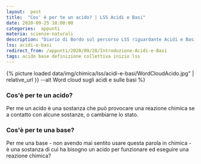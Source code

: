 ```yaml
---
layout:  post
title:  "Cos' è per te un acido? | LSS Acidi e Basi"
date: 2020-09-25 10:00:00
categories:  appunti
materia: scienze-naturali
description: "Diario di Bordo sul percorso LSS riguardante Acidi e Basi. In questa giornata abbiamo discusso riguardo a cos'è per noi un acido e una base."
lss: acidi-e-basi
redirect_from: /appunti/2020/09/28/Introduzione-Acidi-e-Basi
tags: acido base definizione collettiva inizio lss
---
```


{% picture loaded data/img/chimica/lss/acidi-e-basi/WordCloudAcido.jpg" | relative_url }} --alt Word cloud sugli acidi e sulle basi %}


### Cos'è per te un acido?

Per me un acido è una sostanza che può provocare una reazione chimica se a contatto con  alcune sostanze, o cambiarne lo stato.

### Cos'è per te una base?

Per me una base - non avendo mai sentito usare questa parola in chimica - è una sostanza di cui ha bisogno un acido per funzionare ed eseguire una reazione chimica?
